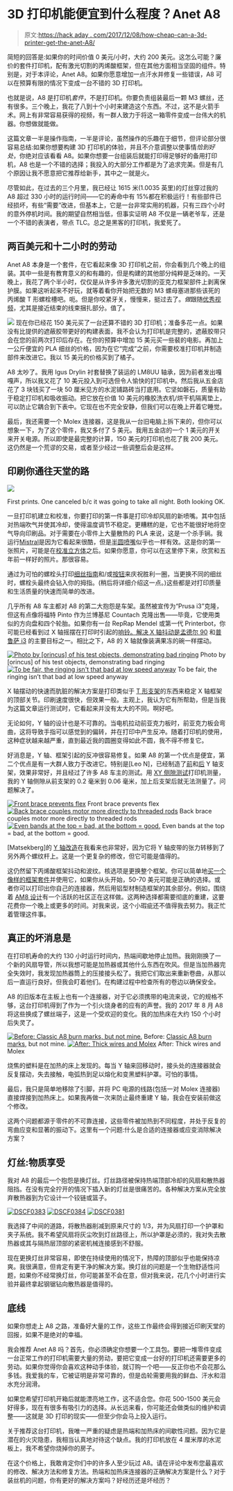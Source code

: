 # 3D 打印机能便宜到什么程度？Anet A8

> 原文:[https://hack aday . com/2017/12/08/how-cheap-can-a-3d-printer-get-the-anet-A8/](https://hackaday.com/2017/12/08/how-cheap-can-a-3d-printer-get-the-anet-a8/)

简短的回答是:如果你的时间价值 0 美元/小时，大约 200 美元。这怎么可能？廉价的套件打印机，配有激光切割的丙烯酸框架，但在其他方面相当坚固的组件。特别是，对于本评论，Anet A8。如果你愿意增加一点汗水并修复一些错误，A8 可以在预算有限的情况下变成一台不错的 3D 打印机。

也就是说，A8 是打印机*套件*，不是打印机。你要负责组装最后一颗 M3 螺丝，还有很多。三个晚上，我花了八到十个小时来建造这个东西。不过，这不是火箭手术。网上有非常容易获得的视频，有一群人致力于将这一箱零件变成一台伟大的机器。你想做就能做。

这篇文章一半是操作指南，一半是评论，虽然操作的乐趣在于细节，但评论部分很容易总结:如果你想要构建 3D 打印机的体验，并且不介意调整以使事情*恰到好处*，你绝对应该看看 A8。如果你想要一台组装后就能打印得足够好的备用打印机，A8 也是一个不错的选择；我投入的大部分工作都是为了追求完美。但是有几个原因让我不愿意把它推荐给新手，其中之一就是火。

尽管如此，在过去的三个月里，我已经让 1615 米(1.0035 英里)的灯丝穿过我的 A8 超过 330 小时的运行时间——它的寿命中有 15%都在积极运行！有些部件已经损坏，有些“需要”改进，但基本上，它是一台非常实用的机器，只有三四个小时的意外停机时间。我的期望自然相当低，但事实证明 A8 不仅是一辆老爷车，还是一个不错的表演者，带点 TLC。总之是黑客的打印机，我爱死了。

## 两百美元和十二小时的劳动

Anet A8 本身是一个套件，在它看起来像 3D 打印机之前，你会看到几个晚上的组装。其中一些是有教育意义的和有趣的，但是构建的其他部分纯粹是乏味的。一天晚上，我花了两个半小时，仅仅是从许多许多激光切割的亚克力框架部件上剥离保护膜。如果这听起来不好玩，就等着看你开始把无数的 M3 螺母塞进那些该死的丙烯酸 T 形螺栓槽吧。呃。但是你咬紧牙关，慢慢来，挺过去了。*做*跟随[优秀视频](https://www.youtube.com/watch?v=-tiHfzBQZpI)，尤其是接近结束的线束捆扎部分。值了。

[![](../Images/415b68928a156dedc41e0dd42c06a24e.png)](https://hackaday.com/wp-content/uploads/2017/12/dscf0345.jpg) 现在你已经花 150 美元买了一台还算不错的 3D 打印机；准备多花一点。如果没有比提供的遮蔽胶带更好的构建表面，我不会认为打印机是完整的，遮蔽胶带只会在您的前两次打印后存在。在你的预算中增加 15 美元买一些裴的电影。再加上一公斤便宜的 PLA 细丝的价格，因为在它“完成”之前，你需要校准打印机并制造部件来改进它。我以 15 美元的价格买到了橘子。

A8 太吵了。我用 Igus Drylin 衬套替换了装运的 LM8UU 轴承，因为前者发出嘎嘎声，所以我又花了 10 美元投入到可选但令人愉快的打印机中。然后我从五金店花了 3 块钱买了一块 50 厘米见方的水泥铺路砖当打底用。它坚如磐石，质量有助于稳定打印机和吸收振动。把它放在价值 10 美元的橡胶洗衣机/烘干机隔离垫上，可以防止它耦合到下表中。它现在也不完全安静，但我们可以在晚上开着它睡觉。

最后，我还需要一个 Molex 连接器，这是我从一台旧电脑上拆下来的，但你可以想象一下，为了这个零件，我又多付了 5 美元。我用五金店的一个 1 美元的开关来开关电源。所以即使是最完整的计算，150 美元的打印机也花了我 200 美元。这仍然是一个荒谬的交易，或者至少经过一些调整后会是这样。

## 印刷你通往天堂的路

[![](../Images/adcd9c0040e11b1441675602fad4e671.png)](https://hackaday.com/wp-content/uploads/2017/12/dscf0359.jpg)

First prints. One canceled b/c it was going to take all night. Both looking OK.

一旦打印机建立和校准，你要打印的第一件事是打印冷却风扇的新喷嘴。其中包括对热端吹气并使其冷却，使得温度调节不稳定。更糟糕的是，它也不能很好地将空气导向印刷品。对于需要在小零件上大量散热的 PLA 来说，这是一个杀手锏。我运行[Mistral](https://www.thingiverse.com/thing:2121279)是因为它看起来很酷，但是[半圆喷嘴](https://www.thingiverse.com/thing:1954001)似乎也一样有效。这是你的第一张照片，可能是在[校准立方体](https://www.thingiverse.com/thing:1278865)之后。如果你愿意，你可以在这里停下来，欣赏和五年前一样好的照片。那很容易。

通过为可怕的螺栓头打印[细丝指南](https://www.thingiverse.com/thing:1980281)和/或[按钮](https://www.thingiverse.com/thing:2182276)来庆祝胜利一圈，当更换不同的细丝时，螺栓头最终会钻入你的拇指。(稍后将详细介绍这一点。)这些都是对打印质量和生活质量的快速而简单的改进。

几乎所有 A8 车主都对 A8 的第二大抱怨是车架。虽然被宣传为“Prusa i3”克隆，但这有点像将福特 Pinto 作为兰博基尼 Countach 克隆出售——毕竟，它使用类似的方向盘和四个轮胎。如果你有一台 RepRap Mendel 或第一代 Printerbot，你可能已经看到过 X 轴摇摆在打印时引起的[响铃。解决 X 轴抖动是](https://www.thingiverse.com/thing:277394)[孟德尔 90](http://reprap.org/wiki/Mendel90) 和[普鲁萨 i3](http://reprap.org/wiki/Prusa_i3) 的主要目标之一。相比之下，A8 的 X 轴就像装满果冻的碗一样摆动。

 [![Photo by [orincus] of his test objects, demonstrating bad ringing](../Images/eb9d347e79c7756d4dfadba239064856.png "_7280628_preview_featured")](https://hackaday.com/2017/12/08/how-cheap-can-a-3d-printer-get-the-anet-a8/_7280628_preview_featured/) Photo by [orincus] of his test objects, demonstrating bad ringing [![To be fair, the ringing isn't that bad at low speed anyway](../Images/7cb7c772c12ac7c1b4880ec5be0c9d50.png "DSCF0366")](https://hackaday.com/dscf0366/) To be fair, the ringing isn’t that bad at low speed anyway

X 轴摆动的快速而肮脏的解决方案是打印类似于 [T 形支架](https://www.thingiverse.com/thing:1672959)的东西来稳定 X 轴框架的顶部关节。印刷速度很快，但效果一般。主观上，我认为它有所帮助，但是当我为这篇文章运行测试时，它看起来并没有太大的不同。啊好吧。

无论如何，Y 轴的设计也是不可靠的。当电机拉动前亚克力板时，前亚克力板会弯曲，这将导致手指可以感觉到的偏转，并在打印中产生反冲。随着打印机的使用，这种症状越来越严重，直到最近我的圆圈变得如此不圆，我不得不修复它。

好消息是，Y 轴、框架引起的反冲很容易修复。如果 A8 的第一个优点是便宜，第二个优点是有一大群人致力于改进它。特别是[Leo N]，已经制造了[前](https://www.thingiverse.com/thing:1857991)和[后](https://www.thingiverse.com/thing:1852358) Y 轴支架，效果非常好，并且经过了许多 A8 车主的测试。用 [XY 侧隙测试](https://www.thingiverse.com/thing:2256550)打印机测量，我的 Y 轴侧隙从前支架的 0.2 毫米到 0.06 毫米，加上后支架后就无法测量了。问题解决了。

 [![Front brace prevents flex](../Images/d77ce5b7035274e451559b4424ea4ce4.png "DSCF0347")](https://hackaday.com/dscf0347/) Front brace prevents flex [![Back brace couples motor more directly to threaded rods](../Images/758332a327a87797a8eadee9b9029b3b.png "DSCF0374")](https://hackaday.com/dscf0374/) Back brace couples motor more directly to threaded rods [![Even bands at the top = bad, at the bottom = good.](../Images/fc9b430d22cc8547f56537f37fac5f99.png "DSCF0363")](https://hackaday.com/dscf0363/) Even bands at the top = bad, at the bottom = good.

[Matsekberg]的 [Y 轴改造](https://www.thingiverse.com/thing:2045010)在我看来也非常好，因为它将 Y 轴皮带的张力转移到了另外两个螺纹杆上。这是一个更复杂的修改，但它可能是值得的。

这仍然留下丙烯酸框架抖动和波纹。核选项是更换整个框架。你可以简单地[买一个像样的框架套件](https://orballoprinting.com/en/frame/8-prusa-i3-steel-frame-p3steel.html#/49-lacado_marco_prusa_steel-black)并使用它，如果你从头开始，50-70 美元可能是正确的选择。或者你可以打印出你自己的连接器，然后用铝型材制造框架的其余部分。例如，围绕着 [AM8 设计](https://www.thingiverse.com/thing:2263216)有一个活跃的社区正在这样做。这两种选择都需要彻底的重建，这要花费你一个晚上或更多的时间。对我来说，这个小瑕疵还不值得我去努力。我正忙着管理这件事。

## 真正的坏消息是

在打印机寿命的大约 130 小时运行时间内，热端间歇地停止加热。我刚刚换了一个新的风扇导管，所以我想可能是加热器或其他什么东西在吹风。但是当加热器完全失效时，我发现加热器筒上的压接接头松了。我把它们取出来重新卷曲，从那以后一直运行良好。但我会盯着他们。在构建过程中检查所有的卷边以确保安全。

A8 的旧版本在主板上也有一个连接器，对于它必须携带的电流来说，它的规格不够，这台打印机得到了作为一个引火烧身者的应有的声誉。我的 2017 年 8 月 A8 将这些换成了螺丝端子，这是一个受欢迎的变化。我的加热床在大约 150 个小时后失灵了。

 [![Before: Classic A8 burn marks, but not mine.](../Images/3b1f8170deb3c0a10c8186b01006ce40.png "18449265_10211516226635514_3997977419206089998_o")](https://hackaday.com/2017/12/08/how-cheap-can-a-3d-printer-get-the-anet-a8/18449265_10211516226635514_3997977419206089998_o/) Before: [Classic A8 burn marks](https://3dprint.wiki/reprap/anet/a8/replace_hb_connector), but not mine. [![After: Thick wires and Molex](../Images/88be3c5a427f38bd277676b3aba26857.png "DSCF0354")](https://hackaday.com/dscf0354/) After: Thick wires and Molex

烧焦的塑料是在加热的床上发现的。每当 Y 轴来回移动时，接头处的连接器就会反复摆动，失去接触，电弧热到足以熔化和变黑塑料护罩。可怕的事情。

最后，我只是简单地移除了引脚，并将 PC 电源的线路(包括一对 Molex 连接器)直接焊接到加热床上。如果我再做一次来防止最终重建 Y 轴，我会在安装前做这个修改。

这两个问题都源于零件的不可靠连接，这些零件被加热到不同程度，并处于反复的弯曲应变和显著的振动下。这里有一个问题:什么是合适的连接器或应变消除解决方案？

## 灯丝:物质享受

我对 A8 的最后一个抱怨是换灯丝。灯丝路径被保持热端顶部冷却的风扇和散热器阻挡。在没有完全拧开的情况下插入新的灯丝是很痛苦的。各种解决方案从完全放弃散热器到为它设计一个铰链或篮子。

 [![DSCF0383](../Images/017287c0c03abefd7e0778eb4a1d703b.png "DSCF0383")](https://hackaday.com/dscf0383/)  [![DSCF0384](../Images/ff122bcee5f11ba73ab1c574aeea6968.png "DSCF0384")](https://hackaday.com/dscf0384-2/)  [![DSCF0381](../Images/db2f3226f3b6350c29fb86a5fc35bfc0.png "DSCF0381")](https://hackaday.com/dscf0381/) 

我选择了中间的道路，将散热器削减到原来尺寸的 1/3，并为风扇打印一个护罩和夹子系统。我不希望风扇将灰尘吹到灯丝路径上，所以护罩是必须的，我对失去散热器或其与隔热层顶部的紧密机械连接感到不舒服。

现在更换灯丝非常容易，即使在持续使用的情况下，热障的顶部似乎也能保持凉爽。我很满意，但肯定有更干净的解决方案。换灯丝的问题是一个生物舒适性问题，如果你不经常换灯丝，你可能甚至不会在意，但对我来说，花几个小时进行实验并最终拿起钢锯钻向散热器是值得的。

## 底线

如果你想走上 A8 之路，准备好大量的工作，这些工作最终会得到接近印刷天堂的回报，如果不是绝对的幸福。

我会推荐 Anet A8 吗？首先，你必须确定你想要一个工具包。要把一堆零件变成一台正常工作的打印机需要大量的劳动，要把它变成一台好的打印机还需要更多的劳动。如果你觉得你会喜欢这种动手体验，就订购一个吧——反正你也不会花那么多钱。我爱我的车，它被证明是非常可靠的，但是齿轮需要用我的鲜血、汗水和泪水充分润滑。

如果您希望打印机开箱后就能漂亮地工作，这不适合您。你花 500-1500 美元会好得多，现在有很多有吸引力的选择。从长远来看，你可能还会做类似的维护和调整——这就是 3D 打印的现实——但至少你会马上投入运行。

关于推荐这台打印机，我唯一严重的疑虑是热端和加热床的间歇性问题。因为它是潜在的火灾隐患，我相当认真地对待这个缺点。我的打印机放在 4 厘米厚的水泥板上，我不希望你烧掉你的房子。

在这个价格上，我敢肯定你们中的许多人至少玩过 A8。请在评论中发布您最喜欢的修改、解决方法和修复方法。热端和加热床连接器的正确解决方案是什么？对于装丝机的问题，你有更好的解决方案吗？好经历还是坏经历？